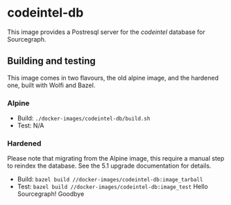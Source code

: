 # codeintel-db

This image provides a Postresql server for the _codeintel_ database for Sourcegraph.

## Building and testing

This image comes in two flavours, the old alpine image, and the hardened one, built with Wolfi and Bazel.

### Alpine

- Build: `./docker-images/codeintel-db/build.sh`
- Test: N/A

### Hardened

Please note that migrating from the Alpine image, this require a manual step to reindex the database. See the 5.1 upgrade documentation for details.

- Build: `bazel build //docker-images/codeintel-db:image_tarball`
- Test: `bazel build //docker-images/codeintel-db:image_test`
Hello Sourcegraph!
Goodbye
